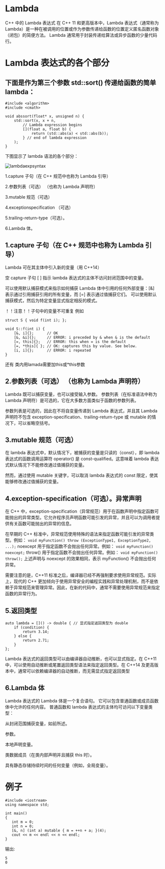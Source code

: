 # Lambda
C++ 中的 Lambda 表达式
在 C++ 11 和更高版本中，Lambda 表达式（通常称为 Lambda）是一种在被调用的位置或作为参数传递给函数的位置定义匿名函数对象（闭包）的简便方法。 Lambda 通常用于封装传递给算法或异步函数的少量代码行。

# Lambda 表达式的各个部分
## 下面是作为第三个参数 std::sort() 传递给函数的简单 lambda：

```
#include <algorithm>
#include <cmath>

void abssort(float* x, unsigned n) {
    std::sort(x, x + n,
        // Lambda expression begins
        [](float a, float b) {
            return (std::abs(a) < std::abs(b));
        } // end of lambda expression
    );
}
```

下图显示了 lambda 语法的各个部分：

![lambdaexpsyntax](https://github.com/xbs0325/Lambda/assets/115852434/cb036153-589f-42be-b039-b180829ede62)




 1.capture 子句（在 C++ 规范中也称为 Lambda 引导）
 
 2.参数列表（可选） （也称为 Lambda 声明符）

 3.mutable 规范（可选）

 4.exceptionspecification （可选）

 5.trailing-return-type（可选）。

 6.Lambda 体。


## 1.capture 子句（在 C++ 规范中也称为 Lambda 引导）

Lambda 可在其主体中引入新的变量（用 C++14）

空 capture 子句 [ ] 指示 lambda 表达式的主体不访问封闭范围中的变量。

可以使用默认捕获模式来指示如何捕获 Lambda 体中引用的任何外部变量：[&] 表示通过引用捕获引用的所有变量，而 [=] 表示通过值捕获它们。 可以使用默认捕获模式，然后为特定变量显式指定相反的模式。

！！注意！！子句中的变量不可重复
例如
```
struct S { void f(int i); };

void S::f(int i) {
    [&, i]{};      // OK
    [&, &i]{};     // ERROR: i preceded by & when & is the default
    [=, this]{};   // ERROR: this when = is the default
    [=, *this]{ }; // OK: captures this by value. See below.
    [i, i]{};      // ERROR: i repeated
}
```

还有 类内用lamada需要加this或*this参数

## 2.参数列表（可选） （也称为 Lambda 声明符）

Lambda 既可以捕获变量，也可以接受输入参数。 参数列表（在标准语法中称为 Lambda 声明符）是可选的，它在大多数方面类似于函数的参数列表。

参数列表是可选的，因此在不将自变量传递到 Lambda 表达式，并且其 Lambda 声明符不包含 exception-specification、trailing-return-type 或 mutable 的情况下，可以省略空括号。

## 3.mutable 规范（可选）

在 lambda 表达式中，默认情况下，被捕获的变量是只读的（const），即 lambda 表达式的函数调用运算符 operator() 是 const-qualified。这意味着 lambda 表达式默认情况下不能修改通过值捕获的变量。

然而，通过使用 mutable 关键字，可以取消 lambda 表达式的 const 限定，使其能够修改通过值捕获的变量。

## 4.exception-specification（可选）。异常声明

在 C++ 中，exception-specification（异常规范）用于在函数声明中指定函数可能抛出的异常类型。它允许程序员声明函数可能引发的异常，并且可以为调用者提供有关函数可能抛出的异常的信息。

在早期的 C++ 标准中，异常规范使用特殊的语法来指定函数可能引发的异常类型。例如：
`
void myFunction() throw (ExceptionType1, ExceptionType2, ...);
`
noexcept 用于指定函数不会抛出任何异常。例如：
`
void myFunction() noexcept;
`
throw() 用于指定函数不会抛出任何异常。例如：
`
void myFunction() throw();
`
上述声明与 noexcept 的效果相同，表示 myFunction() 不会抛出任何异常。

需要注意的是，C++11 标准之后，编译器已经不再强制要求使用异常规范。实际上，现代的 C++ 更加倾向于使用异常安全的编程实践和异常处理机制，而不是依赖于异常规范来管理异常。因此，在新的代码中，通常不需要使用异常规范来指定函数的异常行为。

## 5.返回类型
```
auto lambda = []() -> double { // 显式指定返回类型为 double
    if (condition) {
        return 3.14;
    } else {
        return 2.71;
    }
};
```
Lambda 表达式的返回类型可以由编译器自动推断，也可以显式指定。在 C++11 中，可以使用自动推断或尾置返回类型语法来指定返回类型。在 C++14 及更高版本中，通常可以依赖编译器的自动推断，而无需显式指定返回类型

## 6.Lambda 体

Lambda 表达式的 Lambda 体是一个复合语句。 它可以包含普通函数或成员函数体中允许的任何内容。 普通函数和 lambda 表达式的主体均可访问以下变量类型：

从封闭范围捕获变量，如前所述。

参数。

本地声明变量。

类数据成员（在类内部声明并且捕获 this 时）。

具有静态存储持续时间的任何变量（例如，全局变量）。

# 例子
```
#include <iostream>
using namespace std;

int main()
{
   int m = 0;
   int n = 0;
   [&, n] (int a) mutable { m = ++n + a; }(4);
   cout << m << endl << n << endl;
}
```

输出:

```
5
0
```
  
